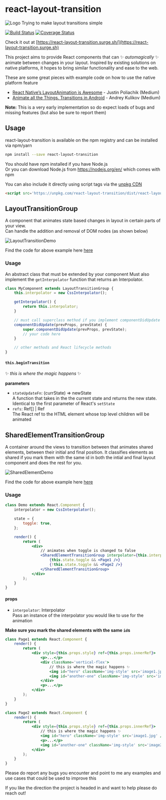 # react-layout-transition

![Logo](assets/logo.png)
Trying to make layout transitions simple

[![Build Status](https://travis-ci.org/bkazi/react-layout-transition.svg?branch=master)](https://travis-ci.org/bkazi/react-layout-transition)
[![Coverage Status](https://coveralls.io/repos/github/bkazi/react-layout-transition/badge.svg?branch=master)](https://coveralls.io/github/bkazi/react-layout-transition?branch=master)

Check it out at [https://react-layout-transition.surge.sh/](https://react-layout-transition.surge.sh)

This project aims to provide React components that can :sparkles: _automagically_ :sparkles: animate between changes in your layout.
Inspired by existing solutions on native platforms, it hopes to bring similar functionality and ease to the web.

These are some great pieces with example code on how to use the native platform feature
- [React Native’s LayoutAnimation is Awesome](https://medium.com/@Jpoliachik/react-native-s-layoutanimation-is-awesome-4a4d317afd3e) - Justin Poliachik (Medium)
- [Animate all the Things. Transitions in Android](https://medium.com/@andkulikov/animate-all-the-things-transitions-in-android-914af5477d50) - Andrey Kulikov (Medium)

**Note:** This is a very early implementation so do expect loads of bugs and missing features (but also be sure to report them)

## Usage

react-layout-transition is available on the npm registry and can be installed via npm/yarn

```bash
npm install --save react-layout-transition
```
You should have npm installed if you have Node.js<br />
Or you can download Node.js from https://nodejs.org/en/ which comes with npm

You can also include it directly using script tags via the [unpkg CDN](https://unpkg.com)

```html
<script src='https://unpkg.com/react-layout-transition/dist/react-layout-transition.min.js'></script>
```

## LayoutTransitionGroup

A component that animates state based changes in layout in certain parts of your view.<br>
Can handle the addition and removal of DOM nodes (as shown below)

![LayoutTransitionDemo](assets/demoGifs/layoutTransitionDemo.gif)

Find the code for above example here [here](example/src/LayoutTransitionExample.js)

### Usage
An abstract class that must be extended by your component
Must also implement the `getInterpolator` function that returns an Interpolator.

```jsx
class MyComponent extends LayoutTransitionGroup {
    this.interpolator = new CssInterpolator();

    getInterpolator() {
        return this.interpolator;
    }

	// must call superclass method if you implement componentDidUpdate
    componentDidUpdate(prevProps, prevState) {
        super.componentDidUpdate(prevProps, prevState);
        // your code here
    }

    // other methods and React lifecycle methods
}
```

#### `this.beginTransition`
✨ _this is where the magic happens_ ✨

**parameters**
- `stateUpdateFn`: (currState) => newState <br/>
    A function that takes in the the current state and returns the new state. Identical to the first parameter of React's `setState` 
- `refs`: Ref[] | Ref <br/>
    The React ref to the HTML element whose top level children will be animated

## SharedElementTransitionGroup

A container around the views to transition between that animates shared elements, between their initial and final position.
It classifies elements as shared if you mark them with the same id in both the intial and final layout component and does the rest for you.

![SharedElementDemo](assets/demoGifs/sharedElementDemo.gif)

Find the code for above example here [here](example/src/SharedElementExample.js)

### Usage

```jsx
class Demo extends React.Component {
    interpolator = new CssInterpolator();

    state = {
        toggle: true,
    };

    render() {
        return (
            <div>
                // animates when toggle is changed to false
                <SharedElementTransitionGroup interpolator={this.interpolator}>
                    {this.state.toggle && <Page1 />}
                    {!this.state.toggle && <Page2 />}
                </SharedElementTransitionGroup>
            </div>
        );
    }
}
```

#### props

- `interpolator`: Interpolator <br />
    Pass an instance of the interpolator you would like to use for the animation

**Make sure you mark the shared elements with the same `id`s**

```jsx
class Page1 extends React.Component {
    render() {
        return (
            <div style={this.props.style} ref={this.props.innerRef}>
                <p>...</p>
                <div className='vertical-flex'>
                    // this is where the magic happens ✨
                    <img id="hero" className='img-style' src='image1.jpg' />
                    <img id="another-one" className='img-style' src='image2.jpg' />
                </div>
                <p>...</p>
            </div>
        );
    }
}

class Page2 extends React.Component {
    render() {
        return (
            <div style={this.props.style} ref={this.props.innerRef}>
                // this is where the magic happens ✨
                <img id="hero" className='img-style' src='image1.jpg' />
                <p>...</p>
                <img id="another-one" className='img-style' src='image2.jpg' />
            </div>
        );
    }
}
```

Please do report any bugs you encounter and point to me any examples and use cases that could be used to improve this

If you like the direction the project is headed in and want to help please do reach out!
